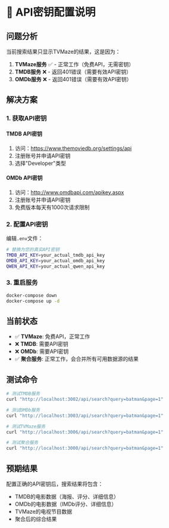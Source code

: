 # 🔑 API密钥配置说明

## 问题分析

当前搜索结果只显示TVMaze的结果，这是因为：

1. **TVMaze服务** ✅ - 正常工作（免费API，无需密钥）
2. **TMDB服务** ❌ - 返回401错误（需要有效API密钥）
3. **OMDb服务** ❌ - 返回401错误（需要有效API密钥）

## 解决方案

### 1. 获取API密钥

#### TMDB API密钥
1. 访问：https://www.themoviedb.org/settings/api
2. 注册账号并申请API密钥
3. 选择"Developer"类型

#### OMDb API密钥
1. 访问：http://www.omdbapi.com/apikey.aspx
2. 注册账号并申请API密钥
3. 免费版本每天有1000次请求限制

### 2. 配置API密钥

编辑`.env`文件：
```bash
# 替换为您的真实API密钥
TMDB_API_KEY=your_actual_tmdb_api_key
OMDB_API_KEY=your_actual_omdb_api_key
QWEN_API_KEY=your_actual_qwen_api_key
```

### 3. 重启服务

```bash
docker-compose down
docker-compose up -d
```

## 当前状态

- ✅ **TVMaze**: 免费API，正常工作
- ❌ **TMDB**: 需要API密钥
- ❌ **OMDb**: 需要API密钥
- ✅ **聚合服务**: 正常工作，会合并所有可用数据源的结果

## 测试命令

```bash
# 测试TMDB服务
curl "http://localhost:3002/api/search?query=batman&page=1"

# 测试OMDb服务  
curl "http://localhost:3003/api/search?query=batman&page=1"

# 测试TVMaze服务
curl "http://localhost:3006/api/search?query=batman&page=1"

# 测试聚合服务
curl "http://localhost:3000/api/search?query=batman&page=1"
```

## 预期结果

配置正确的API密钥后，搜索结果将包含：
- TMDB的电影数据（海报、评分、详细信息）
- OMDb的电影数据（IMDb评分、详细信息）
- TVMaze的电视节目数据
- 聚合后的综合结果
